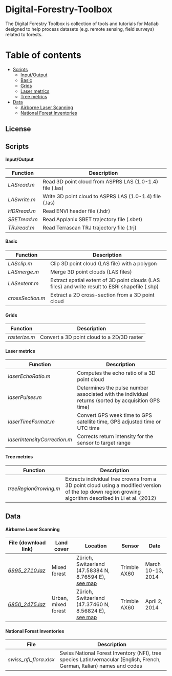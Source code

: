 # Digital-Forestry-Toolbox
The Digital Forestry Toolbox is collection of tools and tutorials for Matlab designed to help process datasets (e.g. remote sensing, field surveys) related to forests.


# Table of contents

+ [Scripts](#scripts)
  - [Input/Output](#scripts-1)
  - [Basic](#scripts-2)
  - [Grids](#scripts-3)
  - [Laser metrics](#scripts-4)
  - [Tree metrics](#scripts-5)
+ [Data](#data)
  - [Airborne Laser Scanning](#data-1)
  - [National Forest Inventories](#data-2)

## License

## Scripts <a id="scripts"></a>

#### Input/Output <a id="scripts-1"></a>

| Function        | Description                                                       | 
| --------------- | ----------------------------------------------------------------- | 
| *LASread.m*     | Read 3D point cloud from ASPRS LAS (1.0-1.4) file (.las)          | 
| *LASwrite.m*    | Write 3D point cloud to ASPRS LAS (1.0-1.4) file (.las)           | 
| *HDRread.m*     | Read ENVI header file (.hdr)                                      | 
| *SBETread.m*    | Read Applanix SBET trajectory file (.sbet)                        | 
| *TRJread.m*     | Read Terrascan TRJ trajectory file (.trj)                         | 

#### Basic <a id="scripts-2"></a>

| Function         | Description                                                       | 
| ---------------- | ----------------------------------------------------------------- | 
| *LASclip.m*      | Clip 3D point cloud (LAS file) with a polygon               |
| *LASmerge.m*     | Merge 3D point clouds (LAS files)                           | 
| *LASextent.m*    | Extract spatial extent of 3D point clouds (LAS files) and write result to ESRI shapefile (.shp)| 
| *crossSection.m* | Extract a 2D cross-section from a 3D point cloud| 

#### Grids <a id="scripts-3"></a>

| Function        | Description                                                       | 
| --------------- | ----------------------------------------------------------------- | 
| *rasterize.m*   | Convert a 3D point cloud to a 2D/3D raster                        | 

#### Laser metrics <a id="scripts-4"></a>

| Function           | Description                                                       | 
| ------------------ | ----------------------------------------------------------------- | 
| *laserEchoRatio.m* | Computes the echo ratio of a 3D point cloud                       | 
| *laserPulses.m*     | Determines the pulse number associated with the individual returns (sorted by acquisition GPS time) |
| *laserTimeFormat.m* | Convert GPS week time to GPS satellite time, GPS adjusted time or UTC time |
| *laserIntensityCorrection.m* | Corrects return intensity for the sensor to target range |


#### Tree metrics <a id="scripts-5"></a>

| Function           | Description                                                       | 
| ------------------ | ----------------------------------------------------------------- | 
| *treeRegionGrowing.m* |  Extracts individual tree crowns from a 3D point cloud using a modified version of the top down region growing algorithm described in Li et al. (2012) | 

## Data <a id="data"></a>

#### Airborne Laser Scanning <a id="data-1"></a>

| File (download link) | Land cover | Location | Sensor | Date |
| ------------------------- | ---------- | ----------------------------------------------------------------- | ------------ | ----------------- |
| [*6995_2710.laz*][1] | Mixed forest | Zürich, Switzerland (47.58384 N, 8.76594 E), [see map][2] | Trimble AX60 | March 10-13, 2014 |
| [*6850_2475.laz*][3] | Urban, mixed forest | Zürich, Switzerland (47.37460 N, 8.56824 E), [see map][4] | Trimble AX60 | April 2, 2014 |

#### National Forest Inventories <a id="data-2"></a>

| File                      | Description                                                       |
| ------------------------- | ----------------------------------------------------------------- |
| *swiss_nfi_flora.xlsx* | Swiss National Forest Inventory (NFI), tree species Latin/vernacular (English, French, German, Italian) names and codes |


[1]: http://maps.zh.ch/download/hoehen/2014/lidar/6995_2710.laz
[2]: https://map.geo.admin.ch/?topic=ech&lang=fr&bgLayer=ch.swisstopo.swissimage&layers=ch.swisstopo.zeitreihen,ch.bfs.gebaeude_wohnungs_register,ch.bafu.wrz-wildruhezonen_portal,ch.swisstopo.swisstlm3d-wanderwege&layers_visibility=false,false,false,false&layers_timestamp=18641231,,,&X=271212&Y=699817&zoom=10&crosshair=marker                                           

[3]: http://maps.zh.ch/download/hoehen/2014/lidar/6850_2475.laz
[4]: https://map.geo.admin.ch/?topic=ech&lang=fr&bgLayer=ch.swisstopo.swissimage&layers=ch.swisstopo.zeitreihen,ch.bfs.gebaeude_wohnungs_register,ch.bafu.wrz-wildruhezonen_portal,ch.swisstopo.swisstlm3d-wanderwege&layers_visibility=false,false,false,false&layers_timestamp=18641231,,,&X=247761&Y=685308&zoom=9&crosshair=marker
